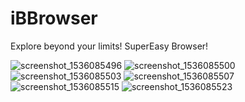 # iBBrowser
Explore beyond your limits!
SuperEasy Browser!

![screenshot_1536085496](https://user-images.githubusercontent.com/31992463/45050105-0d581d80-b09e-11e8-85c8-ce462f91c5f6.png)
![screenshot_1536085500](https://user-images.githubusercontent.com/31992463/45050106-0df0b400-b09e-11e8-97ce-580b759bbf15.png)
![screenshot_1536085503](https://user-images.githubusercontent.com/31992463/45050107-0df0b400-b09e-11e8-82be-30c4d33067ff.png)
![screenshot_1536085507](https://user-images.githubusercontent.com/31992463/45050108-0df0b400-b09e-11e8-82f7-53df8c00ef5c.png)
![screenshot_1536085515](https://user-images.githubusercontent.com/31992463/45050109-0e894a80-b09e-11e8-87c0-351909fa6907.png)
![screenshot_1536085523](https://user-images.githubusercontent.com/31992463/45050110-0f21e100-b09e-11e8-89a4-2d15715116ee.png)
